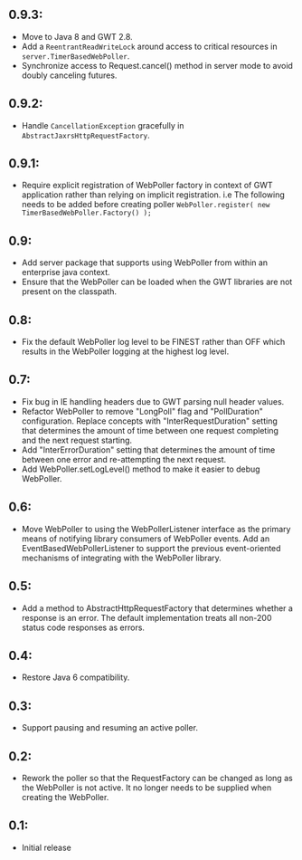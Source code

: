 ## 0.9.3:

* Move to Java 8 and GWT 2.8.
* Add a `ReentrantReadWriteLock` around access to critical resources in `server.TimerBasedWebPoller`.
* Synchronize access to Request.cancel() method in server mode to avoid doubly canceling futures.

## 0.9.2:

* Handle `CancellationException` gracefully in `AbstractJaxrsHttpRequestFactory`.

## 0.9.1:

* Require explicit registration of WebPoller factory in context of GWT application rather than
  relying on implicit registration. i.e The following needs to be added before creating poller
  `WebPoller.register( new TimerBasedWebPoller.Factory() );`

## 0.9:

* Add server package that supports using WebPoller from within an enterprise java context.
* Ensure that the WebPoller can be loaded when the GWT libraries are not present
  on the classpath.

## 0.8:

* Fix the default WebPoller log level to be FINEST rather than OFF which results in
  the WebPoller logging at the highest log level.

## 0.7:

* Fix bug in IE handling headers due to GWT parsing null header values.
* Refactor WebPoller to remove "LongPoll" flag and "PollDuration" configuration. Replace
  concepts with "InterRequestDuration" setting that determines the amount of time between
  one request completing and the next request starting.
* Add "InterErrorDuration" setting that determines the amount of time between
  one error and re-attempting the next request.
* Add WebPoller.setLogLevel() method to make it easier to debug WebPoller.

## 0.6:

* Move WebPoller to using the WebPollerListener interface as the primary means of notifying library
  consumers of WebPoller events. Add an EventBasedWebPollerListener to support the previous
  event-oriented mechanisms of integrating with the WebPoller library.

## 0.5:

* Add a method to AbstractHttpRequestFactory that determines whether a response is
  an error. The default implementation treats all non-200 status code responses as
  errors.

## 0.4:

* Restore Java 6 compatibility.

## 0.3:

* Support pausing and resuming an active poller.

## 0.2:

* Rework the poller so that the RequestFactory can be changed as long as the
  WebPoller is not active. It no longer needs to be supplied when creating the
  WebPoller.

## 0.1:

* Initial release
